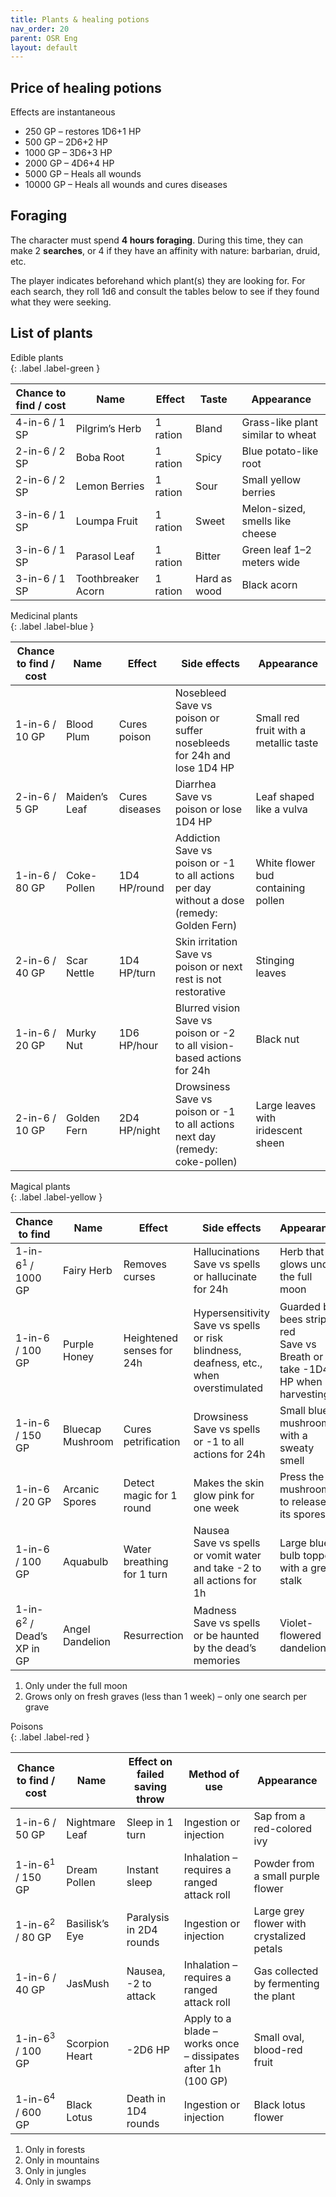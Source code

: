 ```yaml
---
title: Plants & healing potions
nav_order: 20
parent: OSR Eng
layout: default
---
```


## Price of healing potions
Effects are instantaneous  
- 250 GP – restores 1D6+1 HP  
- 500 GP – 2D6+2 HP  
- 1000 GP – 3D6+3 HP  
- 2000 GP – 4D6+4 HP  
- 5000 GP – Heals all wounds  
- 10000 GP – Heals all wounds and cures diseases  

## Foraging
The character must spend **4 hours foraging**. During this time, they can make 2 **searches**, or 4 if they have an affinity with nature: barbarian, druid, etc.

The player indicates beforehand which plant(s) they are looking for. For each search, they roll 1d6 and consult the tables below to see if they found what they were seeking.			

## List of plants

Edible plants  
{: .label .label-green }

| Chance to find / cost | Name              | Effect    | Taste              | Appearance                                 |
| ---------------------- | ---------------- | --------- | ------------------ | ------------------------------------------ |
| 4-in-6 / 1 SP          | Pilgrim’s Herb   | 1 ration  | Bland              | Grass-like plant similar to wheat          |
| 2-in-6 / 2 SP          | Boba Root        | 1 ration  | Spicy              | Blue potato-like root                     |
| 2-in-6 / 2 SP          | Lemon Berries    | 1 ration  | Sour               | Small yellow berries                      |
| 3-in-6 / 1 SP          | Loumpa Fruit     | 1 ration  | Sweet              | Melon-sized, smells like cheese           |
| 3-in-6 / 1 SP          | Parasol Leaf     | 1 ration  | Bitter             | Green leaf 1–2 meters wide                |
| 3-in-6 / 1 SP          | Toothbreaker Acorn | 1 ration | Hard as wood       | Black acorn                               |

Medicinal plants  
{: .label .label-blue }

| Chance to find / cost | Name                | Effect               | Side effects                                                                               | Appearance                                   |
| ---------------------- | ------------------ | -------------------- | ------------------------------------------------------------------------------------------ | ------------------------------------------- |
| 1-in-6 / 10 GP         | Blood Plum         | Cures poison         | Nosebleed<br>Save vs poison or suffer nosebleeds for 24h and lose 1D4 HP                   | Small red fruit with a metallic taste       |
| 2-in-6 / 5 GP          | Maiden’s Leaf      | Cures diseases       | Diarrhea<br>Save vs poison or lose 1D4 HP                                                 | Leaf shaped like a vulva                    |
| 1-in-6 / 80 GP         | Coke-Pollen        | 1D4 HP/round         | Addiction<br>Save vs poison or -1 to all actions per day without a dose (remedy: Golden Fern)  | White flower bud containing pollen          |
| 2-in-6 / 40 GP         | Scar Nettle        | 1D4 HP/turn          | Skin irritation<br>Save vs poison or next rest is not restorative                          | Stinging leaves                             |
| 1-in-6 / 20 GP         | Murky Nut          | 1D6 HP/hour          | Blurred vision<br>Save vs poison or -2 to all vision-based actions for 24h                 | Black nut                                   |
| 2-in-6 / 10 GP         | Golden Fern        | 2D4 HP/night         | Drowsiness<br>Save vs poison or -1 to all actions next day (remedy: coke-pollen)           | Large leaves with iridescent sheen          |

Magical plants  
{: .label .label-yellow }

| Chance to find         | Name               | Effect                                  | Side effects                                                                                    | Appearance                                                                             |
| ---------------------- | ------------------ | --------------------------------------- | ------------------------------------------------------------------------------------------------ | -------------------------------------------------------------------------------------- |
| 1-in-6<sup>1</sup> / 1000 GP | Fairy Herb        | Removes curses                         | Hallucinations<br>Save vs spells or hallucinate for 24h                                          | Herb that glows under the full moon                                                   |
| 1-in-6 / 100 GP        | Purple Honey       | Heightened senses for 24h               | Hypersensitivity<br>Save vs spells or risk blindness, deafness, etc., when overstimulated         | Guarded by bees striped red<br>Save vs Breath or take -1D4 HP when harvesting          |
| 1-in-6 / 150 GP        | Bluecap Mushroom   | Cures petrification                     | Drowsiness<br>Save vs spells or -1 to all actions for 24h                                        | Small blue mushroom with a sweaty smell                                               |
| 1-in-6 / 20 GP         | Arcanic Spores     | Detect magic for 1 round                | Makes the skin glow pink for one week                                                            | Press the mushroom to release its spores                                              |
| 1-in-6 / 100 GP        | Aquabulb           | Water breathing<br>for 1 turn           | Nausea<br>Save vs spells or vomit water and take -2 to all actions for 1h                        | Large blue bulb topped with a green stalk                                             |
| 1-in-6<sup>2</sup> / Dead’s XP in GP | Angel Dandelion | Resurrection                            | Madness<br>Save vs spells or be haunted by the dead’s memories                                   | Violet-flowered dandelion                                                             |

1. Only under the full moon  
2. Grows only on fresh graves (less than 1 week) – only one search per grave  

Poisons  
{: .label .label-red }

| Chance to find / cost | Name               | Effect on failed saving throw | Method of use                                                          | Appearance                                   |
| ---------------------- | ----------------- | ----------------------------- | ---------------------------------------------------------------------- | ------------------------------------------- |
| 1-in-6 / 50 GP         | Nightmare Leaf    | Sleep in 1 turn               | Ingestion or injection                                                 | Sap from a red-colored ivy                  |
| 1-in-6<sup>1</sup> / 150 GP | Dream Pollen      | Instant sleep                 | Inhalation – requires a ranged attack roll                             | Powder from a small purple flower           |
| 1-in-6<sup>2</sup> / 80 GP | Basilisk’s Eye    | Paralysis in 2D4 rounds       | Ingestion or injection                                                 | Large grey flower with crystalized petals   |
| 1-in-6 / 40 GP         | JasMush           | Nausea, -2 to attack          | Inhalation – requires a ranged attack roll                             | Gas collected by fermenting the plant       |
| 1-in-6<sup>3</sup> / 100 GP | Scorpion Heart    | \-2D6 HP                      | Apply to a blade – works once – dissipates after 1h (100 GP)           | Small oval, blood-red fruit                 |
| 1-in-6<sup>4</sup> / 600 GP | Black Lotus       | Death in 1D4 rounds           | Ingestion or injection                                                 | Black lotus flower                          |

1. Only in forests  
2. Only in mountains  
3. Only in jungles  
4. Only in swamps  